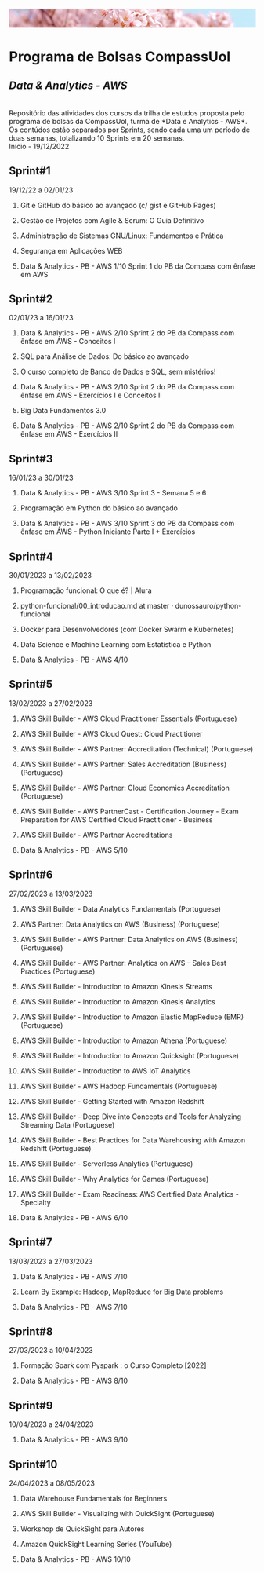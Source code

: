 ![barratop][def]

# Programa de Bolsas CompassUol 

## *Data & Analytics - AWS*

<br>
Repositório das atividades dos cursos da trilha de estudos proposta pelo programa de bolsas da CompassUol, turma de *Data e Analytics - AWS*. 
Os contúdos estão separados por Sprints, sendo cada uma um período de duas semanas, totalizando 10 Sprints em 20 semanas.

<br>
Início - 19/12/2022


## Sprint#1
19/12/22 a 02/01/23

 1. Git e GitHub do básico ao avançado (c/ gist e GitHub Pages)
 
 2. Gestão de Projetos com Agile & Scrum: O Guia Definitivo
 
 3. Administração de Sistemas GNU/Linux: Fundamentos e Prática

 4. Segurança em Aplicações WEB

 5. Data & Analytics - PB - AWS 1/10
     Sprint 1 do PB da Compass com ênfase em AWS

## Sprint#2
02/01/23 a 16/01/23

 1. Data & Analytics - PB - AWS 2/10
      Sprint 2 do PB da Compass com ênfase em AWS - Conceitos I
      
 2. SQL para Análise de Dados: Do básico ao avançado
 
 3. O curso completo de Banco de Dados e SQL, sem mistérios!
 
 4. Data & Analytics - PB - AWS 2/10
	  Sprint 2 do PB da Compass com ênfase em AWS - Exercícios I e Conceitos II
 
 5. Big Data Fundamentos 3.0

 6. Data & Analytics - PB - AWS 2/10
      Sprint 2 do PB da Compass com ênfase em AWS - Exercícios II

## Sprint#3
16/01/23 a 30/01/23

 1. Data & Analytics - PB - AWS 3/10 
      Sprint 3 - Semana 5 e 6
 
 2. Programação em Python do básico ao avançado
 
 3. Data & Analytics - PB - AWS 3/10
      Sprint 3 do PB da Compass com ênfase em AWS - Python Iniciante Parte I + Exercícios

## Sprint#4
30/01/2023 a 13/02/2023

 1. Programação funcional: O que é? | Alura
     
 2. python-funcional/00_introducao.md at master · dunossauro/python-funcional
     
 3. Docker para Desenvolvedores (com Docker Swarm e Kubernetes)
 
 4. Data Science e Machine Learning com Estatística e Python
 
 5. Data & Analytics - PB - AWS 4/10

## Sprint#5
13/02/2023 a 27/02/2023

 1. AWS Skill Builder - AWS Cloud Practitioner Essentials (Portuguese)

 2. AWS Skill Builder - AWS Cloud Quest: Cloud Practitioner

 3. AWS Skill Builder - AWS Partner: Accreditation (Technical)
    (Portuguese)

 4. AWS Skill Builder - AWS Partner: Sales Accreditation (Business)
    (Portuguese)

 5. AWS Skill Builder - AWS Partner: Cloud Economics Accreditation
    (Portuguese)

 6. AWS Skill Builder - AWS PartnerCast - Certification Journey - Exam
    Preparation for AWS Certified Cloud Practitioner - Business

 7. AWS Skill Builder - AWS Partner Accreditations

 8. Data & Analytics - PB - AWS 5/10

## Sprint#6
27/02/2023 a 13/03/2023

 1. AWS Skill Builder - Data Analytics Fundamentals (Portuguese)

 2. AWS Partner: Data Analytics on AWS (Business) (Portuguese)

 3. AWS Skill Builder - AWS Partner: Data Analytics on AWS (Business)
    (Portuguese)

 4. AWS Skill Builder - AWS Partner: Analytics on AWS – Sales Best
    Practices (Portuguese)

 5. AWS Skill Builder - Introduction to Amazon Kinesis Streams

 6. AWS Skill Builder - Introduction to Amazon Kinesis Analytics

 7. AWS Skill Builder - Introduction to Amazon Elastic MapReduce (EMR)
    (Portuguese)

 8. AWS Skill Builder - Introduction to Amazon Athena (Portuguese)

 9. AWS Skill Builder - Introduction to Amazon Quicksight (Portuguese)

 10. AWS Skill Builder - Introduction to AWS IoT Analytics

 11. AWS Skill Builder - AWS Hadoop Fundamentals (Portuguese)

 12. AWS Skill Builder - Getting Started with Amazon Redshift
 
 13. AWS Skill Builder - Deep Dive into Concepts and Tools for Analyzing
     Streaming Data (Portuguese)

 14. AWS Skill Builder - Best Practices for Data Warehousing with Amazon
     Redshift (Portuguese)

 15. AWS Skill Builder - Serverless Analytics (Portuguese)

 16. AWS Skill Builder - Why Analytics for Games (Portuguese)

 17. AWS Skill Builder - Exam Readiness: AWS Certified Data Analytics -
     Specialty

 18. Data & Analytics - PB - AWS 6/10

   

## Sprint#7
13/03/2023 a 27/03/2023

 1. Data & Analytics - PB - AWS 7/10
 
 2. Learn By Example: Hadoop, MapReduce for Big Data problems
 
 3. Data & Analytics - PB - AWS 7/10

## Sprint#8
27/03/2023 a 10/04/2023

 1. Formação Spark com Pyspark : o Curso Completo [2022]

 2. Data & Analytics - PB - AWS 8/10

## Sprint#9
10/04/2023 a 24/04/2023

  1. Data & Analytics - PB - AWS 9/10

## Sprint#10
24/04/2023 a 08/05/2023

 1. Data Warehouse Fundamentals for Beginners
 
 2. AWS Skill Builder - Visualizing with QuickSight (Portuguese)
 
 3. Workshop de QuickSight para Autores
 
 4. Amazon QuickSight Learning Series (YouTube)
 
 5. Data & Analytics - PB - AWS 10/10

 [def]: Img/barra.png 